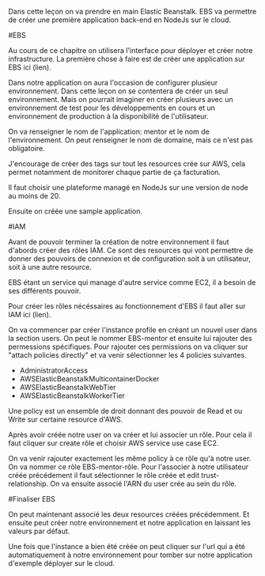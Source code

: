 Dans cette leçon on va prendre en main Elastic Beanstalk. EBS va permettre de créer une première application back-end en NodeJs sur le cloud.

#EBS

Au cours de ce chapitre on utilisera l'interface pour déployer et créer notre infrastructure. La première chose à faire est de créer une application sur EBS ici (lien).

Dans notre application on aura l'occasion de configurer plusieur environnement. Dans cette leçon on se contentera de créer un seul environnement. Mais on pourrait imaginer en créer plusieurs avec un environnement de test pour les développements en cours et un environnement de production à la disponibilité de l'utilisateur.

On va renseigner le nom de l'application: mentor et le nom de l'environnement. On peut renseigner le nom de domaine, mais ce n'est pas obligatoire.

J'encourage de créer des tags sur tout les resources crée sur AWS, cela permet notamment de monitorer chaque partie de ça facturation.

Il faut choisir une plateforme managé en NodeJs sur une version de node au moins de 20.

Ensuite on créée une sample application.

#IAM

Avant de pouvoir terminer la création de notre environnement il faut d'abords créer des rôles IAM. Ce sont des resources qui vont permettre de donner des pouvoirs de connexion et de configuration soit à un utilisateur, soit à une autre resource.

EBS étant un service qui manage d'autre service comme EC2, il a besoin de ses différents pouvoir.

Pour créer les rôles nécéssaires au fonctionnement d'EBS il faut aller sur IAM ici (lien).

On va commencer par créer l'instance profile en créant un nouvel user dans la section users. On peut le nommer EBS-mentor et ensuite lui rajouter des permessions spécifiques. Pour rajouter ces permissions on va cliquer sur "attach policies directly" et va venir sélectionner les 4 policies suivantes.

- AdministratorAccess
- AWSElasticBeanstalkMulticontainerDocker
- AWSElasticBeanstalkWebTier
- AWSElasticBeanstalkWorkerTier

Une policy est un ensemble de droit donnant des pouvoir de Read et ou Write sur certaine resource d'AWS.

Après avoir créée notre user on va créer et lui associer un rôle. Pour cela il faut cliquer sur create rôle et choisir AWS service use case EC2.

On va venir rajouter exactement les même policy à ce rôle qu'à notre user. On va nommer ce rôle EBS-mentor-rôle. Pour l'associer à notre utilisateur créée précédement il faut sélectionner le rôle créée et edit trust-relationship. On va ensuite associé l'ARN du user crée au sein du rôle.

#Finaliser EBS

On peut maintenant associé les deux resources créées précédemment. Et ensuite peut créer notre environnement et notre application en laissant les valeurs par défaut.

Une fois que l'instance a bien été créée on peut cliquer sur l'url qui a été automatiquement à notre environnement pour tomber sur notre application d'exemple déployer sur le cloud.
